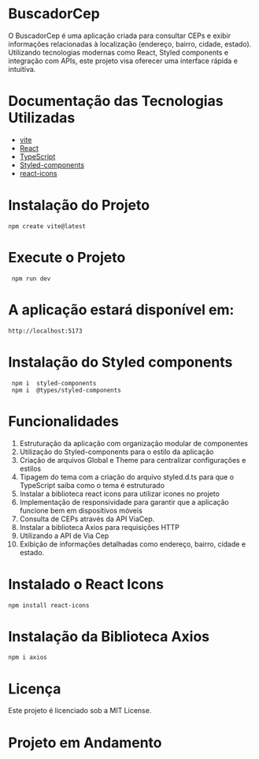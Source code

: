 # BuscadorCep

O BuscadorCep é uma aplicação criada para consultar CEPs e exibir informações relacionadas à localização (endereço, bairro, cidade, estado). Utilizando tecnologias modernas como React, Styled components e integração com APIs, este projeto visa oferecer uma interface rápida e intuitiva.

# Documentação das Tecnologias Utilizadas

  - [vite](https://vitejs.dev/)
  - [React](https://react.dev/)
  - [TypeScript](https://www.typescriptlang.org/)
  - [Styled-components](https://styled-components.com/)
  - [react-icons](https://react-icons.github.io/react-icons/)

# Instalação do Projeto

    npm create vite@latest

# Execute o Projeto

     npm run dev

# A aplicação estará disponível em:

    http://localhost:5173 

# Instalação do Styled components
     npm i  styled-components
     npm i  @types/styled-components
    


# Funcionalidades

1. Estruturação da aplicação com organização modular de componentes
2. Utilização do Styled-components para o estilo da aplicação
3. Criação de arquivos Global e Theme para centralizar configurações e estilos
4. Tipagem do tema com a criação do arquivo styled.d.ts para que o TypeScript saiba como o tema é estruturado
5. Instalar a biblioteca react icons para utilizar icones no projeto
6. Implementação de responsividade para garantir que a aplicação funcione bem em dispositivos móveis
7. Consulta de CEPs através da API ViaCep.
8. Instalar a biblioteca Axios para requisições HTTP
9. Utilizando a API de Via Cep 
10. Exibição de informações detalhadas como endereço, bairro, cidade e estado.



# Instalado o React Icons

    npm install react-icons

# Instalação da Biblioteca Axios
    npm i axios 

# Licença
Este projeto é licenciado sob a MIT License.


# Projeto em Andamento


